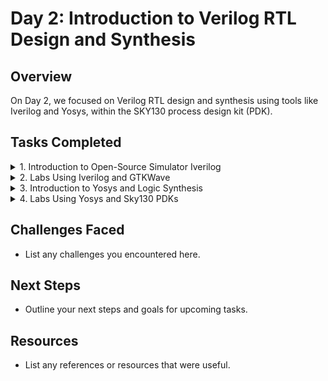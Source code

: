 # Day 2: Introduction to Verilog RTL Design and Synthesis

## Overview
On Day 2, we focused on Verilog RTL design and synthesis using tools like Iverilog and Yosys, within the SKY130 process design kit (PDK).

## Tasks Completed

<details>
    <summary>1. Introduction to Open-Source Simulator Iverilog</summary>

   - **Key Concepts**:
     - **Simulator**: A tool used to check the design of RTL (Register Transfer Level). The tool used for this purpose is Iverilog.
     - **Design**: It refers to the Verilog code or a set of Verilog codes that implement the intended functionality to meet the required specifications.
     - **Testbench**: A setup used to apply test vectors to the design to verify its functionality.

   - **How It Works**:
     - The simulator looks for changes in the input signals.
     - If there is a change in the input, the output is evaluated.
     - If there is no change to the input, there is no change to the output.
     
   - **Design Structure**:
     - The design may have one or more primary inputs and one or more primary outputs.
     - The testbench does not have primary inputs or outputs.

   - **Iverilog Based Simulation Flow**:
     - Both the design and the testbench are given to Iverilog.
     - Iverilog generates a VCD file (Value Change Dump file), which is then provided to GTKWave for waveform visualization.
</details>

<details>
    <summary>2. Labs Using Iverilog and GTKWave</summary>

   - **Steps**:
     - Load the latch and its testbench to Iverilog, and execute the `a.out` file.
       <br><img width="1440" alt="Screenshot 2024-10-21 at 6 32 26 PM" src="https://github.com/user-attachments/assets/f5c09d2d-8663-42db-854b-53cda992bac6">
     - Load the `.vcd` file into GTKWave for waveform visualization.
       <br><img width="1440" alt="Screenshot 2024-10-21 at 6 33 35 PM" src="https://github.com/user-attachments/assets/475d843e-b965-4af9-a84b-c81a4ed22ae8">
</details>


<details>
    <summary>3. Introduction to Yosys and Logic Synthesis</summary>
    <details>
        <summary>Introduction to yosys</summary>
        <p> <!-- You can use <p> tags or directly place the images to format it better. -->
            <img width="628" alt="Screenshot 2024-10-22 at 12 45 01 AM" src="[https://github.com/user-attachments/assets/00fe4aa1-6fcf-4bff-bfa9-8ae8fb95b36b](https://github.com/user-attachments/assets/626f512a-12f6-4972-ab9c-ffb057e0c191)">
        </p>
    </details>
</details>

<details>
    <summary>4. Labs Using Yosys and Sky130 PDKs</summary>
    <details>
        <summary>Part 1</summary>
        <p> 
            <img width="628" alt="Screenshot 2024-10-22 at 12 32 45 AM" src="https://github.com/user-attachments/assets/00fe4aa1-6fcf-4bff-bfa9-8ae8fb95b36b">
            <img width="608" alt="Screenshot 2024-10-22 at 12 33 55 AM" src="https://github.com/user-attachments/assets/a9a6fba4-2481-4b85-a2be-57fc6b63c236">
            <img width="641" alt="Screenshot 2024-10-22 at 12 34 25 AM" src="https://github.com/user-attachments/assets/16568d51-9d18-4975-9603-0a2e7806b85e">
            <img width="467" alt="Screenshot 2024-10-22 at 12 35 34 AM" src="https://github.com/user-attachments/assets/bb294d66-7aac-4157-9c0c-42fe84e4c5f2">
            <img width="446" alt="Screenshot 2024-10-22 at 12 36 13 AM" src="https://github.com/user-attachments/assets/e663c118-8f44-4813-b07a-6a218f56f347">
            <img width="1440" alt="Screenshot 2024-10-22 at 12 27 59 AM" src="https://github.com/user-attachments/assets/a28ab7f6-ab37-4f74-a1ee-e433352410e7">
        </p>
    </details>

</details>

## Challenges Faced
- List any challenges you encountered here.

## Next Steps
- Outline your next steps and goals for upcoming tasks.

## Resources
- List any references or resources that were useful.
